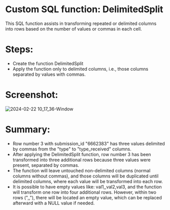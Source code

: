 # Custom SQL function: DelimitedSplit

This SQL function assists in transforming repeated or delimited columns into rows based on the number of values or commas in each cell.

# Steps:
- Create the function DelimitedSplit
- Apply the function only to delimited columns, i.e., those columns separated by values with commas.

# Screenshot:
![2024-02-22 10_17_36-Window](https://github.com/milosp-89/delimiter_split_script/assets/155644532/a6dbe46b-0b52-4440-bb5a-6b96c4380999)

# Summary:
- Row number 3 with submission_id "6662383" has three values delimited by commas from the "type" to "type_received" columns.
- After applying the DelimitedSplit function, row number 3 has been transformed into three additional rows because three values were present, separated by commas.
- The function will leave untouched non-delimited columns (normal columns without commas), and those columns will be duplicated until delimited columns, where each value will be transformed into each row.
- It is possible to have empty values like: val1,,val2,val3, and the function will transform one row into four additional rows. However, within two rows (",,"), there will be located an empty value, which can be replaced 
  afterward with a NULL value if needed.
